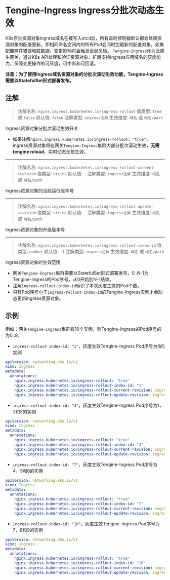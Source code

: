 # Tengine-Ingress Ingress分批次动态生效

K8s原生资源对象ingress域名在被写入etcd后，所有监听控制器默认都会处理资源对象的配置更新，即相同命名空间内的所有Pod会同时加载新的配置对象，如果配置存在错误和脏数据，变更影响将会触发全局风险。
`Tengine-Ingress`作为云原生网关，通过K8s API处理和验证资源对象，扩展支持ingress应用域名的灰度能力，保障变更操作的可灰度，可中断和可回滚。

**注意：为了使用Ingress域名资源对象的分批次滚动生效功能，Tengine-Ingress需要以StatefulSet形式部署发布。**

## 注解
> 注解名称: `nginx.ingress.kubernetes.io/ingress-rollout`
> 值类型: `true` 或 `false`
> 默认值: `false`
> 注解类型: `ingress注解`
> 生效维度: `域名` 或 `域名/path`

Ingress资源对象分批次滚动生效开关
* 如果注解`nginx.ingress.kubernetes.io/ingress-rollout: "true"`，ingress资源对象将在网关`Tengine-Ingress`集群内部分批次滚动生效，**无需tengine reload**，实时动态无损生效。

---
> 注解名称: `nginx.ingress.kubernetes.io/ingress-rollout-current-revision`
> 值类型: `string`
> 默认值: ` `
> 注解类型: `ingress注解`
> 生效维度: `域名` 或 `域名/path`

Ingress资源对象的当前运行版本号

---
> 注解名称: `nginx.ingress.kubernetes.io/ingress-rollout-update-revision`
> 值类型: `string`
> 默认值: ` `
> 注解类型: `ingress注解`
> 生效维度: `域名` 或 `域名/path`

Ingress资源对象的升级版本号

---
> 注解名称: `nginx.ingress.kubernetes.io/ingress-rollout-index-id`
> 值类型: `number`
> 默认值: `-1`
> 注解类型: `ingress注解`
> 生效维度: `域名` 或 `域名/path`

Ingress资源对象的生效范围
* 网关`Tengine-Ingress`集群需要以StatefulSet形式部署发布，0..N-1为Tengine-Ingress的Pod序号，从0开始到N-1结束。
* 注解`ingress-rollout-index-id`标识了本次灰度生效的Pod个数。
* 只有Pod序号小于`ingress-rollout-index-id`的Tengine-Ingress实例才会动态更新ingress资源对象。

## 示例

例如：网关`Tengine-Ingress`集群有10个实例，则Tengine-Ingress的Pod序号的为0..9。
* `ingress-rollout-index-id: "1"`，灰度生效Tengine-Ingress Pod序号为0的实例
```yaml
apiVersion: networking.k8s.io/v1
kind: Ingress
metadata:
  annotations:
    nginx.ingress.kubernetes.io/ingress-rollout: "true"
    nginx.ingress.kubernetes.io/ingress-rollout-index-id: "1"
    nginx.ingress.kubernetes.io/ingress-rollout-current-revision: ingress-revision-0cfoyid0ze
    nginx.ingress.kubernetes.io/ingress-rollout-update-revision: ingress-revision-1cfoyid0ze
```

* `ingress-rollout-index-id: "4"`，灰度生效Tengine-Ingress Pod序号为1，2和3的实例
```yaml
apiVersion: networking.k8s.io/v1
kind: Ingress
metadata:
  annotations:
    nginx.ingress.kubernetes.io/ingress-rollout: "true"
    nginx.ingress.kubernetes.io/ingress-rollout-index-id: "4"
    nginx.ingress.kubernetes.io/ingress-rollout-current-revision: ingress-revision-0cfoyid0ze
    nginx.ingress.kubernetes.io/ingress-rollout-update-revision: ingress-revision-1cfoyid0ze
```

* `ingress-rollout-index-id: "7"`，灰度生效Tengine-Ingress Pod序号为4，5和6的实例
```yaml
apiVersion: networking.k8s.io/v1
kind: Ingress
metadata:
  annotations:
    nginx.ingress.kubernetes.io/ingress-rollout: "true"
    nginx.ingress.kubernetes.io/ingress-rollout-index-id: "7"
    nginx.ingress.kubernetes.io/ingress-rollout-current-revision: ingress-revision-0cfoyid0ze
    nginx.ingress.kubernetes.io/ingress-rollout-update-revision: ingress-revision-1cfoyid0ze
```

* `ingress-rollout-index-id: "10"`，灰度生效Tengine-Ingress Pod序号为7，8和9的实例
```yaml
apiVersion: networking.k8s.io/v1
kind: Ingress
metadata:
  annotations:
    nginx.ingress.kubernetes.io/ingress-rollout: "true"
    nginx.ingress.kubernetes.io/ingress-rollout-index-id: "10"
    nginx.ingress.kubernetes.io/ingress-rollout-current-revision: ingress-revision-1cfoyid0ze
    nginx.ingress.kubernetes.io/ingress-rollout-update-revision: ingress-revision-1cfoyid0ze
```

